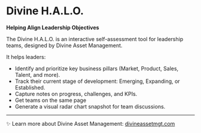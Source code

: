 # Divine H.A.L.O.
**Helping Align Leadership Objectives**

The Divine H.A.L.O. is an interactive self-assessment tool for leadership teams, designed by Divine Asset Management.  

It helps leaders:
- Identify and prioritize key business pillars (Market, Product, Sales, Talent, and more).
- Track their current stage of development: Emerging, Expanding, or Established.
- Capture notes on progress, challenges, and KPIs.
- Get teams on the same page
- Generate a visual radar chart snapshot for team discussions.

---

✨ Learn more about Divine Asset Management: [divineassetmgt.com](https://www.divineassetmgt.com)
